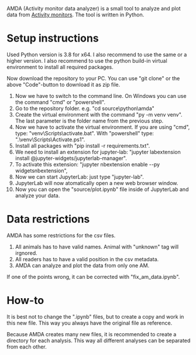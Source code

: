 AMDA (Activity monitor data analyzer) is a small tool to analyze and plot data from [Activity monitors](https://www.phenosys.com/products/activity-monitor/). The tool is written in Python.

# Setup instructions

Used Python version is 3.8 for x64. I also recommend to use the same or a higher version. I also recommend to use the python build-in virtual environment to install all required packages. 

Now download the repository to your PC. You can use "git clone" or the above "Code"-button to download it as zip file.

1. Now we have to switch to the command line. On Windows you can use the command "cmd" or "powershell".
1. Go to the repository folder. e.g. "cd source\python\amda\"
1. Create the virtual environment with the command "py -m venv venv". The last parameter is the folder name from the previous step.
1. Now we have to activate the virtual environment. If you are using "cmd", type: "venv\Scripts\activate.bat". With "powershell" type: ".\venv\Scripts\Activate.ps1".
1. Install all packages with "pip install -r requirements.txt".
1. We need to install an extension for jupyter-lab: "jupyter labextension install @jupyter-widgets/jupyterlab-manager".
1. To activate this extension: "jupyter nbextension enable --py widgetsnbextension",
1. Now we can start JupyterLab: just type "jupyter-lab".
1. JupyterLab will now atomatically open a new web browser window.
1. Now you can open the "source/plot.ipynb" file inside of JupyterLab and analyze your data.


# Data restrictions

AMDA has some restrictions for the csv files.

1. All animals has to have valid names. Animal with "unknown" tag will irgnored.
1. All readers has to have a valid position in the csv metadata.
1. AMDA can analyze and plot the data from only one AM.

If one of the points wrong, it can be corrected with "fix_am_data.ipynb".

# How-to

It is best not to change the ".ipynb" files, but to create a copy and work in this new file. This way you always have the original file as reference.

Because AMDA creates many new files, it is recommended to create a directory for each analysis. This way all different analyses can be separated from each other.
